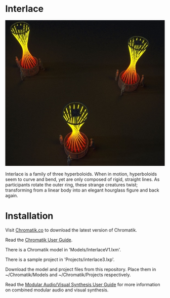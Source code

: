 Interlace
========

![Interlace](/assets/Interlace2.jpg)

Interlace is a family of three hyperboloids. When in motion, hyperboloids seem to curve and bend, yet are only composed of rigid, straight lines. As participants rotate the outer ring, these strange creatures twist; transforming from a linear body into an elegant hourglass figure and back again.

Installation
=============

Visit [Chromatik.co](https://chromatik.co) to download the latest version of Chromatik.

Read the [Chromatik User Guide](https://chromatik.co/guide).

There is a Chromatik model in 'Models/InterlaceV1.lxm'.

There is a sample project in 'Projects/interlace3.lxp'.

Download the model and project files from this repository.  Place them in
~/Chromatik/Models and ~/Chromatik/Projects respectively.


Read the [Modular Audio/Visual Synthesis User Guide](ModularAudio.md) for more information on combined modular audio and visual synthesis.

